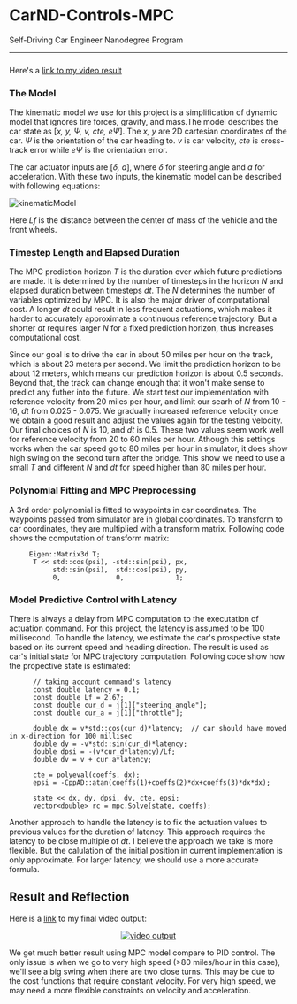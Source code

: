[video1]: ./MPC_video

# CarND-Controls-MPC
Self-Driving Car Engineer Nanodegree Program

---
###
Here's a [link to my video result](./PID_Sim.mov)
### The Model

The kinematic model we use for this project is a simplification of dynamic model that ignores tire forces, gravity, and mass.The model describes the car state as [*x, y, &#936;, v, cte, e&#936;*]. The *x, y* are 2D cartesian coordinates of the car. *&#936;* is the orientation of the car heading to. *v* is car velocity, *cte* is cross-track error while *e&#936;* is the orientation error.

The car actuator inputs are [*&#948;, a*], where *&#948;* for steering angle and *a* for acceleration. With these two inputs, the kinematic model can be described with following equations:

![kinematicModel](images/model_equations.png)

Here *Lf* is the distance between the center of mass of the vehicle and the front wheels.

### Timestep Length and Elapsed Duration

The MPC prediction horizon *T* is the duration over which future predictions are made. It is determined by the number of timesteps in the horizon *N* and elapsed duration between timesteps *dt*. The *N* determines the number of variables optimized by MPC. It is also the major driver of computational cost. A longer *dt* could result in less frequent actuations, which makes it harder to accurately approximate a continuous reference trajectory. But a shorter *dt* requires larger *N* for a fixed prediction horizon, thus increases computational cost.

Since our goal is to drive the car in about 50 miles per hour on the track, which is about 23 meters per second. We limit the prediction horizon to be about 12 meters, which means our prediction horizon is about 0.5 seconds. Beyond that, the track can change enough that it won't make sense to predict any futher into the future. We start test our implementation with reference velocity from 20 miles per hour, and limit our searh of *N* from 10 - 16, *dt* from 0.025 - 0.075. We gradually increased reference velocity once we obtain a good result and adjust the values again for the testing velocity. Our final choices of *N* is 10, and *dt* is 0.5. These two values seem work well for reference velocity from 20 to 60 miles per hour. Athough this settings works when the car speed go to 80 miles per hour in simulator, it does show high swing on the second turn after the bridge. This show we need to use a small *T* and different *N* and *dt* for speed higher than 80 miles per hour. 

### Polynomial Fitting and MPC Preprocessing

A 3rd order polynomial is fitted to waypoints in car coordinates. The waypoints passed from simulator are in global coordinates. To transform to car coordinates, they are multiplied with a transform matrix. Following code shows the computation of transform matrix:

         Eigen::Matrix3d T;
          T << std::cos(psi), -std::sin(psi), px,
               std::sin(psi),  std::cos(psi), py,
               0,              0,             1;     

### Model Predictive Control with Latency

There is always a delay from MPC computation to the executation of actuation command. For this project, the latency is assumed to be 100 millisecond. To handle the latency, we estimate the car's prospective state based on its current speed and heading direction. The result is used as car's initial state for MPC trajectory computation. Following code show how the propective state is estimated:

          // taking account command's latency
          const double latency = 0.1;
          const double Lf = 2.67;
          const double cur_d = j[1]["steering_angle"];
          const double cur_a = j[1]["throttle"];

          double dx = v*std::cos(cur_d)*latency;  // car should have moved in x-direction for 100 millisec
          double dy = -v*std::sin(cur_d)*latency;
          double dpsi = -(v*cur_d*latency)/Lf;
          double dv = v + cur_a*latency;
          
          cte = polyeval(coeffs, dx);
          epsi = -CppAD::atan(coeffs(1)+coeffs(2)*dx+coeffs(3)*dx*dx);

          state << dx, dy, dpsi, dv, cte, epsi;
          vector<double> rc = mpc.Solve(state, coeffs);

Another approach to handle the latency is to fix the actuation values to previous values for the duration of latency. This approach requires the latency to be close multiple of *dt*. I believe the approach we take is more flexible. But the calulation of the initial position in current implementation is only approximate. For larger latency, we should use a more accurate formula.

## Result and Reflection

Here is a [link](https://www.youtube.com/watch?v=9Wah9d0_8SA) to my final video output:

<p align="center">
    <a href="https://www.youtube.com/watch?v=9Wah9d0_8SA">
        <img src="https://img.youtube.com/vi/9Wah9d0_8SA/0.jpg" alt="video output">
    </a>
</p>

We get much better result using MPC model compare to PID control. The only issue is when we go to very high speed (>80 miles/hour in this case), we'll see a big swing when there are two close turns. This may be due to the cost functions that require constant velocity. For very high speed, we may need a more flexible constraints on velocity and acceleration.